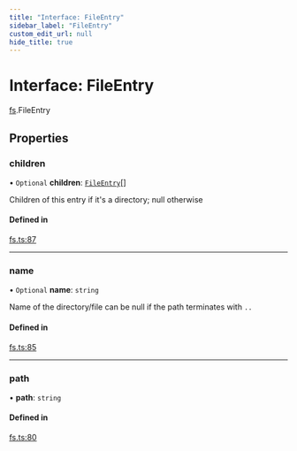 ```yaml
---
title: "Interface: FileEntry"
sidebar_label: "FileEntry"
custom_edit_url: null
hide_title: true
---
```


# Interface: FileEntry

[fs](../modules/fs.md).FileEntry

## Properties

### children

• `Optional` **children**: [`FileEntry`](fs.FileEntry.md)[]

Children of this entry if it's a directory; null otherwise

#### Defined in

[fs.ts:87](https://github.com/tauri-apps/tauri/blob/81d245f/tooling/api/src/fs.ts#L87)

___

### name

• `Optional` **name**: `string`

Name of the directory/file
can be null if the path terminates with `..`

#### Defined in

[fs.ts:85](https://github.com/tauri-apps/tauri/blob/81d245f/tooling/api/src/fs.ts#L85)

___

### path

• **path**: `string`

#### Defined in

[fs.ts:80](https://github.com/tauri-apps/tauri/blob/81d245f/tooling/api/src/fs.ts#L80)
